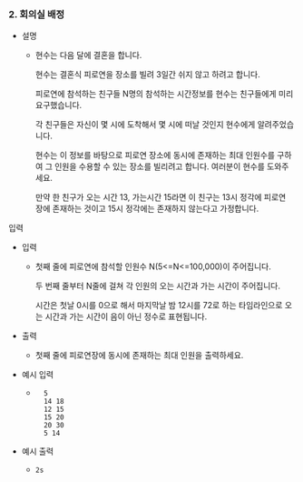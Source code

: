 ### 2. 회의실 배정

- 설명
   - 현수는 다음 달에 결혼을 합니다.

     현수는 결혼식 피로연을 장소를 빌려 3일간 쉬지 않고 하려고 합니다.
    
     피로연에 참석하는 친구들 N명의 참석하는 시간정보를 현수는 친구들에게 미리 요구했습니다.
    
     각 친구들은 자신이 몇 시에 도착해서 몇 시에 떠날 것인지 현수에게 알려주었습니다.
    
     현수는 이 정보를 바탕으로 피로연 장소에 동시에 존재하는 최대 인원수를 구하여 그 인원을 수용할 수 있는 장소를 빌리려고 합니다. 여러분이 현수를 도와주세요.
    
     만약 한 친구가 오는 시간 13, 가는시간 15라면 이 친구는 13시 정각에 피로연 장에 존재하는 것이고 15시 정각에는 존재하지 않는다고 가정합니다.

입력

- 입력
    - 첫째 줄에 피로연에 참석할 인원수 N(5<=N<=100,000)이 주어집니다.

      두 번째 줄부터 N줄에 걸쳐 각 인원의 오는 시간과 가는 시간이 주어집니다.
    
      시간은 첫날 0시를 0으로 해서 마지막날 밤 12시를 72로 하는 타임라인으로 오는 시간과 가는 시간이 음이 아닌 정수로 표현됩니다.

- 출력
    - 첫째 줄에 피로연장에 동시에 존재하는 최대 인원을 출력하세요.
    

- 예시 입력
    - ```
        5
        14 18
        12 15
        15 20
        20 30
        5 14
      ```
    
- 예시 출력
    - ```
      2s
      ```